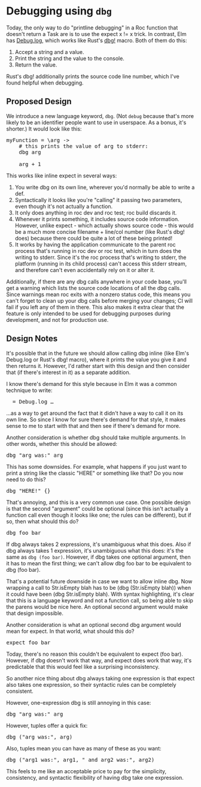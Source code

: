 
# Debugging using `dbg`

Today, the only way to do "printline debugging" in a Roc function that doesn't return a Task are is to use the expect x != x trick. In contrast, Elm has [Debug.log](https://package.elm-lang.org/packages/elm/core/latest/Debug#log), which works like Rust's [dbg!](https://doc.rust-lang.org/std/macro.dbg.html) macro. Both of them do this:

1. Accept a string and a value.
2. Print the string and the value to the console.
3. Return the value.

Rust's dbg! additionally prints the source code line number, which I've found helpful when debugging.

## Proposed Design

We introduce a new language keyword, `dbg`. (Not `debug` because that's more likely to be an identifier people want to use in userspace. As a bonus, it's shorter.) It would look like this:

<pre><samp>myFunction = \arg ->
    # this prints the value of arg to stderr:
    dbg arg

    arg + 1
</pre></samp>

This works like inline expect in several ways:

1. You write dbg on its own line, wherever you'd normally be able to write a def.
2. Syntactically it looks like you're "calling" it passing two parameters, even though it's not actually a function.
3. It only does anything in roc dev and roc test; roc build discards it.
4. Whenever it prints something, it includes source code information. However, unlike expect - which actually shows source code - this would be a much more concise filename + line/col number (like Rust's dbg! does) because there could be quite a lot of these being printed!
5. It works by having the application communicate to the parent roc process that's running in roc dev or roc test, which in turn does the writing to stderr. Since it's the roc process that's writing to stderr, the platform (running in its child process) can't access this stderr stream, and therefore can't even accidentally rely on it or alter it.

Additionally, if there are any dbg calls anywhere in your code base, you'll get a warning which lists the source code locations of all the dbg calls. Since warnings mean roc exits with a nonzero status code, this means you can't forget to clean up your dbg calls before merging your changes; CI will fail if you left any of them in there. This also makes it extra clear that the feature is only intended to be used for debugging purposes during development, and not for production use.

## Design Notes

It's possible that in the future we should allow calling dbg inline (like Elm's Debug.log or Rust's dbg! macro), where it prints the value you give it and then returns it. However, I'd rather start with this design and then consider that (if there's interest in it) as a separate addition.

I know there's demand for this style because in Elm it was a common technique to write:

<pre><samp>_ = Debug.log …
</pre></samp>

…as a way to get around the fact that it didn't have a way to call it on its own line. So since I know for sure there's demand for that style, it makes sense to me to start with that and then see if there's demand for more.

Another consideration is whether dbg should take multiple arguments. In other words, whether this should be allowed:

<pre><samp>dbg "arg was:" arg
</pre></samp>

This has some downsides. For example, what happens if you just want to print a string like the classic "HERE" or something like that? Do you now need to do this?

<pre><samp>dbg "HERE!" {}
</pre></samp>

That's annoying, and this is a very common use case. One possible design is that the second "argument" could be optional (since this isn't actually a function call even though it looks like one; the rules can be different), but if so, then what should this do?

<pre><samp>dbg foo bar
</pre></samp>

If dbg always takes 2 expressions, it's unambiguous what this does. Also if dbg always takes 1 expression, it's unambiguous what this does: it's the same as `dbg (foo bar)`. However, if dbg takes one optional argument, then it has to mean the first thing; we can't allow dbg foo bar to be equivalent to dbg (foo bar).

That's a potential future downside in case we want to allow inline dbg. Now wrapping a call to Str.isEmpty blah has to be (dbg (Str.isEmpty blah)) when it could have been (dbg Str.isEmpty blah). With syntax highlighting, it's clear that this is a language keyword and not a function call, so being able to skip the parens would be nice here. An optional second argument would make that design impossible.

Another consideration is what an optional second dbg argument would mean for expect. In that world, what should this do?

<pre><samp>expect foo bar
</pre></samp>

Today, there's no reason this couldn't be equivalent to expect (foo bar). However, if dbg doesn't work that way, and expect does work that way, it's predictable that this would feel like a surprising inconsistency.

So another nice thing about dbg always taking one expression is that expect also takes one expression, so their syntactic rules can be completely consistent.

However, one-expression dbg is still annoying in this case:

<pre><samp>dbg "arg was:" arg
</pre></samp>

However, tuples offer a quick fix:

<pre><samp>dbg ("arg was:", arg)
</pre></samp>

Also, tuples mean you can have as many of these as you want:

<pre><samp>dbg ("arg1 was:", arg1, " and arg2 was:", arg2)
</pre></samp>

This feels to me like an acceptable price to pay for the simplicity, consistency, and syntactic flexibility of having dbg take one expression.
